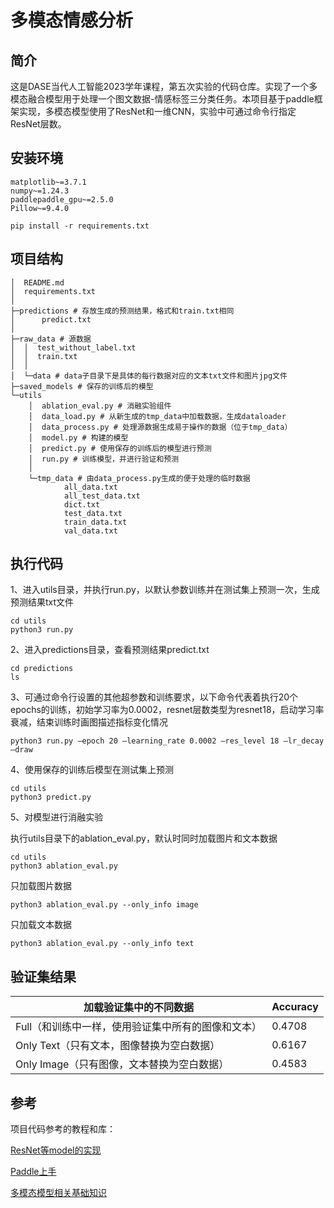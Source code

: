 # 多模态情感分析

## 简介

这是DASE当代人工智能2023学年课程，第五次实验的代码仓库。实现了一个多模态融合模型用于处理一个图文数据-情感标签三分类任务。本项目基于paddle框架实现，多模态模型使用了ResNet和一维CNN，实验中可通过命令行指定ResNet层数。

## 安装环境

```
matplotlib~=3.7.1
numpy~=1.24.3
paddlepaddle_gpu~=2.5.0
Pillow~=9.4.0
```

```
pip install -r requirements.txt
```

## 项目结构

```
│  README.md
│  requirements.txt
│
├─predictions # 存放生成的预测结果，格式和train.txt相同
│      predict.txt 
│
├─raw_data # 源数据
│  │  test_without_label.txt
│  │  train.txt
│  │
│  └─data # data子目录下是具体的每行数据对应的文本txt文件和图片jpg文件
├─saved_models # 保存的训练后的模型
└─utils
    │  ablation_eval.py # 消融实验组件
    │  data_load.py	# 从新生成的tmp_data中加载数据，生成dataloader
    │  data_process.py # 处理源数据生成易于操作的数据（位于tmp_data）
    │  model.py # 构建的模型
    │  predict.py # 使用保存的训练后的模型进行预测
    │  run.py # 训练模型，并进行验证和预测
    │
    └─tmp_data # 由data_process.py生成的便于处理的临时数据
            all_data.txt
            all_test_data.txt
            dict.txt
            test_data.txt
            train_data.txt
            val_data.txt
```

## 执行代码

1、进入utils目录，并执行run.py，以默认参数训练并在测试集上预测一次，生成预测结果txt文件

```
cd utils
python3 run.py
```

2、进入predictions目录，查看预测结果predict.txt

```
cd predictions
ls
```

3、可通过命令行设置的其他超参数和训练要求，以下命令代表着执行20个epochs的训练，初始学习率为0.0002，resnet层数类型为resnet18，启动学习率衰减，结束训练时画图描述指标变化情况

```
python3 run.py –epoch 20 –learning_rate 0.0002 –res_level 18 –lr_decay –draw
```

4、使用保存的训练后模型在测试集上预测

```
cd utils
python3 predict.py
```

5、对模型进行消融实验

执行utils目录下的ablation_eval.py，默认时同时加载图片和文本数据

```
cd utils
python3 ablation_eval.py
```

只加载图片数据

```
python3 ablation_eval.py --only_info image
```

只加载文本数据

```
python3 ablation_eval.py --only_info text
```

## 验证集结果

| 加载验证集中的不同数据                             | Accuracy |
| -------------------------------------------------- | -------- |
| Full（和训练中一样，使用验证集中所有的图像和文本） | 0.4708   |
| Only Text（只有文本，图像替换为空白数据）          | 0.6167   |
| Only Image（只有图像，文本替换为空白数据）         | 0.4583   |

## 参考

项目代码参考的教程和库：

[ResNet等model的实现](https://github.com/pytorch/vision/tree/main/torchvision/models)

[Paddle上手](https://github.com/PaddlePaddle/Paddle)

[多模态模型相关基础知识](https://zhuanlan.zhihu.com/p/475734302)
